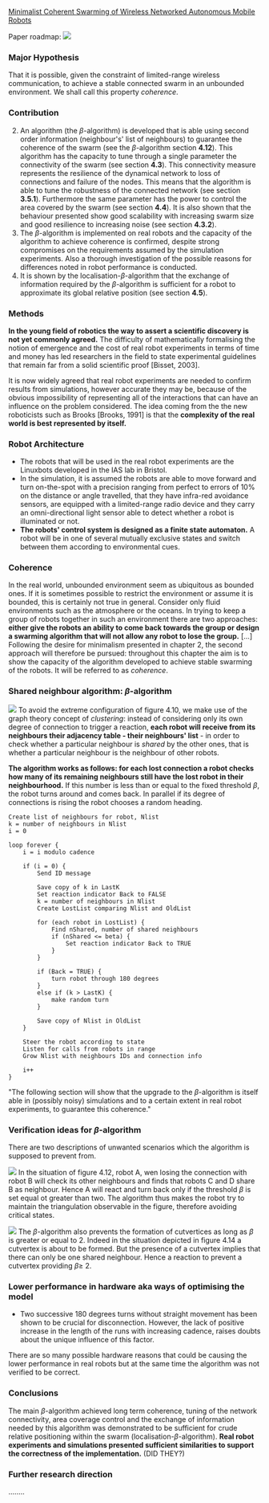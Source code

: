 [Minimalist Coherent Swarming of Wireless Networked Autonomous Mobile Robots](../Relevant%20Papers/Minimalist%20Coherent%20Swarming%20of%20Wireless%20Networked%20Autonomous%20Mobile%20Robots.pdf)

Paper roadmap:
![](../Images/paper_roadmap.png)

### Major Hypothesis
That it is possible, given the constraint of limited-range wireless communication, to achieve a stable connected swarm in an unbounded environment. We shall call this property *coherence*.

### Contribution
2. An algorithm (the $\beta$-algorithm) is developed that is able using second order information (neighbour's' list of neighbours) to guarantee the coherence of the swarm (see the $\beta$-algorithm section **4.12**). This algorithm has the capacity to tune through a single parameter the connectivity of the swarm (see section **4.3**). This connectivity measure represents the resilience of the dynamical network to loss of connections and failure of the nodes. This means that the algorithm is able to tune the robustness of the connected network (see section **3.5.1**). Furthermore the same parameter has the power to control the area covered by the swarm (see section **4.4**). It is also shown that the behaviour presented show good scalability with increasing swarm size and good resilience to increasing noise (see section **4.3.2**).
4. The $\beta$-algorithm is implemented on real robots and the capacity of the algorithm to achieve coherence is confirmed, despite strong compromises on the requirements assumed by the simulation experiments. Also a thorough investigation of the possible reasons for differences noted in robot performance is conducted.
5. It is shown by the localisation-$\beta$-algorithm that the exchange of information required by the $\beta$-algorithm is sufficient for a robot to approximate its global relative position (see section **4.5**).

### Methods
**In the young field of robotics the way to assert a scientific discovery is not yet commonly agreed.** The difficulty of mathematically formalising the notion of emergence and the cost of real robot experiments in terms of time and money has led researchers in the field to state experimental guidelines that remain far from a solid scientific proof [Bisset, 2003].

It is now widely agreed that real robot experiments are needed to confirm results from simulations, however accurate they may be, because of the obvious impossibility of representing all of the interactions that can have an influence on the problem considered. The idea coming from the the new roboticists such as Brooks [Brooks, 1991] is that the **complexity of the real world is best represented by itself.**

### Robot Architecture
- The robots that will be used in the real robot experiments are the Linuxbots developed in the IAS lab in Bristol.
- In the simulation, it is assumed the robots are able to move forward and turn on-the-spot with a precision ranging from perfect to errors of 10% on the distance or angle travelled, that they have infra-red avoidance sensors, are equipped with a limited-range radio device and they carry an omni-directional light sensor able to detect whether a robot is illuminated or not.
- **The robots' control system is designed as a finite state automaton.** A robot will be in one of several mutually exclusive states and switch between them according to environmental cues.

### Coherence
In the real world, unbounded environment seem as ubiquitous as bounded ones. If it is sometimes possible to restrict the environment or assume it is bounded, this is certainly not true in general. Consider only fluid environments such as the atmosphere or the oceans. In trying to keep a group of robots together in such an environment there are two approaches: **either give the robots an ability to come back towards the group or design a swarming algorithm that will not allow any robot to lose the group.** [...] Following the desire for minimalism presented in chapter 2, the second approach will therefore be pursued: throughout this chapter the aim is to show the capacity of the algorithm developed to achieve stable swarming of the robots. It will be referred to as *coherence*. 

### Shared neighbour algorithm: $\beta$-algorithm
![](../Images/bridges.png)
To avoid the extreme configuration of figure 4.10, we make use of the graph theory concept of *clustering*: instead of considering only its own degree of connection to trigger a reaction, **each robot will receive from its neighbours their adjacency table - their neighbours' list** - in order to check whether a particular neighbour is *shared* by the other ones, that is whether a particular neighbour is the neighbour of other robots.

**The algorithm works as follows: for each lost connection a robot checks how many of its remaining neighbours still have the lost robot in their neighbourhood.** If this number is less than or equal to the fixed threshold $\beta$, the robot turns around and comes back. In parallel if its degree of connections is rising the robot chooses a random heading.

```
Create list of neighbours for robot, Nlist
k = number of neighbours in Nlist
i = 0

loop forever {
	i = i modulo cadence

	if (i = 0) {
		Send ID message

		Save copy of k in LastK
		Set reaction indicator Back to FALSE
		k = number of neighbours in Nlist
		Create LostList comparing Nlist and OldList

		for (each robot in LostList) {
			Find nShared, number of shared neighbours
			if (nShared <= beta) {
				Set reaction indicator Back to TRUE
			}
		}

		if (Back = TRUE) {
			turn robot through 180 degrees 
		}
		else if (k > LastK) {
			make random turn
		}

		Save copy of Nlist in OldList
	}

	Steer the robot according to state
	Listen for calls from robots in range
	Grow Nlist with neighbours IDs and connection info

	i++
}

```

"The following section will show that the upgrade to the $\beta$-algorithm is itself able in (possibly noisy) simulations and to a certain extent in real robot experiments, to guarantee this coherence."


### Verification ideas for $\beta$-algorithm
There are two descriptions of unwanted scenarios which the algorithm is supposed to prevent from.

![](../Images/shared_neighbour.png)
In the situation of figure 4.12, robot A, wen losing the connection with robot B will check its other neighbours and finds that robots C and D share B as neighbour. Hence A will react and turn back only if the threshold $\beta$ is set equal ot greater than two. The algorithm thus makes the robot try to maintain the triangulation observable in the figure, therefore avoiding critical states. 

![](../Images/cutvertex.png)
The $\beta$-algorithm also prevents the formation of cutvertices as long as $\beta$ is greater or equal to 2. Indeed in the situation depicted in figure 4.14 a cutvertex is about to be formed. But the presence of a cutvertex implies that there can only be one shared neighbour. Hence a reaction to prevent a cutvertex providing $\beta \geq$ 2.

###  Lower performance in hardware aka ways of optimising the model 
- Two successive 180 degrees turns without straight movement has been shown to be crucial for disconnection. However, the lack of positive increase in the length of the runs with increasing cadence, raises doubts about the unique influence of this factor.

There are so many possible hardware reasons that could be causing the lower performance in real robots but at the same time the algorithm was not verified to be correct.

### Conclusions
The main $\beta$-algorithm achieved long term coherence, tuning of the network connectivity, area coverage control and the exchange of information needed by this algorithm was demonstrated to be sufficient for crude relative positioning within the swarm (localisation-$\beta$-algorithm). **Real robot experiments and simulations presented sufficient similarities to support the correctness of the implementation.** 
(DID THEY?)

### Further research direction
........





<script>
MathJax = {
  tex: {
    inlineMath: [["$", "$"], ["\\(", "\\)"]]
  }
};
</script>
<script id="MathJax-script" async src="https://cdn.jsdelivr.net/npm/mathjax@3/es5/tex-chtml.js"></script>
